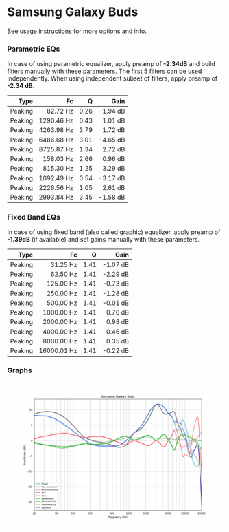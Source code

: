 # Samsung Galaxy Buds
See [usage instructions](https://github.com/jaakkopasanen/AutoEq#usage) for more options and info.

### Parametric EQs
In case of using parametric equalizer, apply preamp of **-2.34dB** and build filters manually
with these parameters. The first 5 filters can be used independently.
When using independent subset of filters, apply preamp of **-2.34 dB**.

| Type    | Fc         |    Q | Gain     |
|--------:|-----------:|-----:|---------:|
| Peaking | 82.72 Hz   | 0.26 | -1.94 dB |
| Peaking | 1290.46 Hz | 0.43 | 1.01 dB  |
| Peaking | 4263.98 Hz | 3.79 | 1.72 dB  |
| Peaking | 6486.68 Hz | 3.01 | -4.65 dB |
| Peaking | 8725.87 Hz | 1.34 | 2.72 dB  |
| Peaking | 158.03 Hz  | 2.66 | 0.96 dB  |
| Peaking | 815.30 Hz  | 1.25 | 3.29 dB  |
| Peaking | 1092.49 Hz | 0.54 | -3.17 dB |
| Peaking | 2226.56 Hz | 1.05 | 2.61 dB  |
| Peaking | 2993.84 Hz | 3.45 | -1.58 dB |

### Fixed Band EQs
In case of using fixed band (also called graphic) equalizer, apply preamp of **-1.39dB**
(if available) and set gains manually with these parameters.

| Type    | Fc          |    Q | Gain     |
|--------:|------------:|-----:|---------:|
| Peaking | 31.25 Hz    | 1.41 | -1.07 dB |
| Peaking | 62.50 Hz    | 1.41 | -2.29 dB |
| Peaking | 125.00 Hz   | 1.41 | -0.73 dB |
| Peaking | 250.00 Hz   | 1.41 | -1.28 dB |
| Peaking | 500.00 Hz   | 1.41 | -0.01 dB |
| Peaking | 1000.00 Hz  | 1.41 | 0.76 dB  |
| Peaking | 2000.00 Hz  | 1.41 | 0.98 dB  |
| Peaking | 4000.00 Hz  | 1.41 | 0.46 dB  |
| Peaking | 8000.00 Hz  | 1.41 | 0.35 dB  |
| Peaking | 16000.01 Hz | 1.41 | -0.22 dB |

### Graphs
![](./Samsung%20Galaxy%20Buds.png)